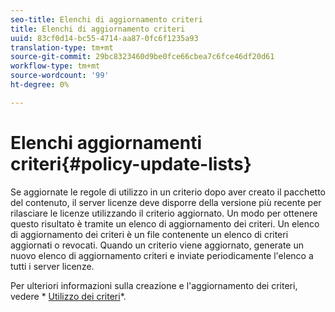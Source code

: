```yaml
---
seo-title: Elenchi di aggiornamento criteri
title: Elenchi di aggiornamento criteri
uuid: 83cf0d14-bc55-4714-aa87-0fc6f1235a93
translation-type: tm+mt
source-git-commit: 29bc8323460d9be0fce66cbea7c6fce46df20d61
workflow-type: tm+mt
source-wordcount: '99'
ht-degree: 0%

---
```



# Elenchi aggiornamenti criteri{#policy-update-lists}

Se aggiornate le regole di utilizzo in un criterio dopo aver creato il pacchetto del contenuto, il server licenze deve disporre della versione più recente per rilasciare le licenze utilizzando il criterio aggiornato. Un modo per ottenere questo risultato è tramite un elenco di aggiornamento dei criteri. Un elenco di aggiornamento dei criteri è un file contenente un elenco di criteri aggiornati o revocati. Quando un criterio viene aggiornato, generate un nuovo elenco di aggiornamento criteri e inviate periodicamente l&#39;elenco a tutti i server licenze.

Per ulteriori informazioni sulla creazione e l&#39;aggiornamento dei criteri, vedere * [Utilizzo dei criteri](../../aaxs-protecting-content/content-working-with-policies/content-working-with-policies-overview.md)*.
